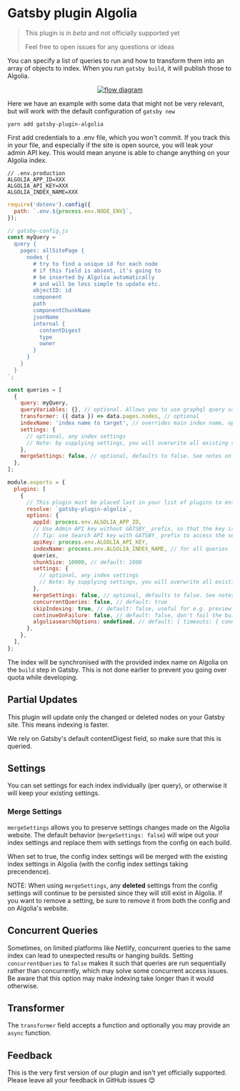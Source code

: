 # Gatsby plugin Algolia

> This plugin is in _beta_ and not officially supported yet
>
> Feel free to open issues for any questions or ideas

You can specify a list of queries to run and how to transform them into an array of objects to index. When you run `gatsby build`, it will publish those to Algolia.

<div align="center">
  <a
    href="https://mermaid-js.github.io/mermaid-live-editor/edit##eyJjb2RlIjoiZ3JhcGggTFJcbiAgICBBW1NvdXJjZSAxXSAtLT4gfHF1ZXJ5fCBHYXRzYnlcbiAgICBCW1NvdXJjZSAyXSAtLT4gfHF1ZXJ5fCBHYXRzYnlcbiAgICBDW1NvdXJjZSAzXSAtLT4gfHF1ZXJ5fCBHYXRzYnlcbiAgICBcbiAgICBHYXRzYnkgLS0-IHxnYXRzYnkgYnVpbGR8IEFsZ29saWEiLCJtZXJtYWlkIjoie1xuICBcInRoZW1lXCI6IFwibmV1dHJhXCJcbn0iLCJ1cGRhdGVFZGl0b3IiOmZhbHNlLCJhdXRvU3luYyI6dHJ1ZSwidXBkYXRlRGlhZ3JhbSI6ZmFsc2V9"
  >
    <img
      src="https://mermaid.ink/svg/eyJjb2RlIjoiZ3JhcGggTFJcbiAgICBBW1NvdXJjZSAxXSAtLT4gfHF1ZXJ5fCBHYXRzYnlcbiAgICBCW1NvdXJjZSAyXSAtLT4gfHF1ZXJ5fCBHYXRzYnlcbiAgICBDW1NvdXJjZSAzXSAtLT4gfHF1ZXJ5fCBHYXRzYnlcbiAgICBcbiAgICBHYXRzYnkgLS0-IHxnYXRzYnkgYnVpbGR8IEFsZ29saWEiLCJtZXJtYWlkIjp7InRoZW1lIjoibmV1dHJhbCJ9LCJ1cGRhdGVFZGl0b3IiOmZhbHNlLCJhdXRvU3luYyI6dHJ1ZSwidXBkYXRlRGlhZ3JhbSI6ZmFsc2V9"
      alt="flow diagram"
    />
  </a>
</div>

Here we have an example with some data that might not be very relevant, but will work with the default configuration of `gatsby new`

```shell
yarn add gatsby-plugin-algolia
```

First add credentials to a .env file, which you won't commit. If you track this in your file, and especially if the site is open source, you will leak your admin API key. This would mean anyone is able to change anything on your Algolia index.

```shell
// .env.production
ALGOLIA_APP_ID=XXX
ALGOLIA_API_KEY=XXX
ALGOLIA_INDEX_NAME=XXX
```

```js
require('dotenv').config({
  path: `.env.${process.env.NODE_ENV}`,
});

// gatsby-config.js
const myQuery = `
  query {
    pages: allSitePage {
      nodes {
        # try to find a unique id for each node
        # if this field is absent, it's going to
        # be inserted by Algolia automatically
        # and will be less simple to update etc.
        objectID: id
        component
        path
        componentChunkName
        jsonName
        internal {
          contentDigest
          type
          owner
        }
      }
    }
  }
`;

const queries = [
  {
    query: myQuery,
    queryVariables: {}, // optional. Allows you to use graphql query variables in the query
    transformer: ({ data }) => data.pages.nodes, // optional
    indexName: 'index name to target', // overrides main index name, optional
    settings: {
      // optional, any index settings
      // Note: by supplying settings, you will overwrite all existing settings on the index
    },
    mergeSettings: false, // optional, defaults to false. See notes on mergeSettings below
  },
];

module.exports = {
  plugins: [
    {
      // This plugin must be placed last in your list of plugins to ensure that it can query all the GraphQL data
      resolve: `gatsby-plugin-algolia`,
      options: {
        appId: process.env.ALGOLIA_APP_ID,
        // Use Admin API key without GATSBY_ prefix, so that the key isn't exposed in the application
        // Tip: use Search API key with GATSBY_ prefix to access the service from within components
        apiKey: process.env.ALGOLIA_API_KEY,
        indexName: process.env.ALGOLIA_INDEX_NAME, // for all queries
        queries,
        chunkSize: 10000, // default: 1000
        settings: {
          // optional, any index settings
          // Note: by supplying settings, you will overwrite all existing settings on the index
        },
        mergeSettings: false, // optional, defaults to false. See notes on mergeSettings below
        concurrentQueries: false, // default: true
        skipIndexing: true, // default: false, useful for e.g. preview deploys or local development
        continueOnFailure: false, // default: false, don't fail the build if algolia indexing fails
        algoliasearchOptions: undefined, // default: { timeouts: { connect: 1, read: 30, write: 30 } }, pass any different options to the algoliasearch constructor
      },
    },
  ],
};
```

The index will be synchronised with the provided index name on Algolia on the `build` step in Gatsby. This is not done earlier to prevent you going over quota while developing.

## Partial Updates

This plugin will update only the changed or deleted nodes on your Gatsby site. This means indexing is faster.

We rely on Gatsby's default contentDigest field, so make sure that this is queried.

## Settings

You can set settings for each index individually (per query), or otherwise it will keep your existing settings.

### Merge Settings

`mergeSettings` allows you to preserve settings changes made on the Algolia website. The default behavior (`mergeSettings: false`) will wipe out your index settings and replace them with settings from the config on each build.

When set to true, the config index settings will be merged with the existing index settings in Algolia (with the config index settings taking precendence).

NOTE: When using `mergeSettings`, any **deleted** settings from the config settings will continue to be persisted since they will still exist in Algolia. If you want to remove a setting, be sure to remove it from both the config and on Algolia's website.

## Concurrent Queries

Sometimes, on limited platforms like Netlify, concurrent queries to the same index can lead to unexpected results or hanging builds. Setting `concurrentQueries` to `false` makes it such that queries are run sequentially rather than concurrently, which may solve some concurrent access issues. Be aware that this option may make indexing take longer than it would otherwise.

## Transformer

The `transformer` field accepts a function and optionally you may provide an `async` function.

## Feedback

This is the very first version of our plugin and isn't yet officially supported. Please leave all your feedback in GitHub issues 😊
